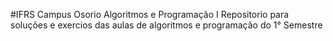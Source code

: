 #IFRS Campus Osorio Algoritmos e Programação I
Repositorio para soluções e exercios das aulas de algoritmos e programação do 1° Semestre
